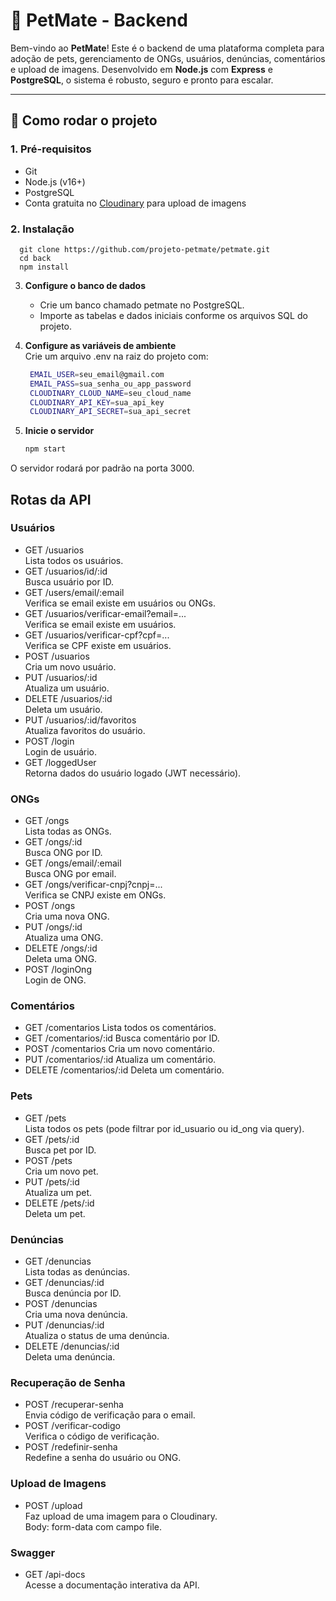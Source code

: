 # 🐾 PetMate - Backend

Bem-vindo ao **PetMate**! Este é o backend de uma plataforma completa para adoção de pets, gerenciamento de ONGs, usuários, denúncias, comentários e upload de imagens. Desenvolvido em **Node.js** com **Express** e **PostgreSQL**, o sistema é robusto, seguro e pronto para escalar.

---

## 🚀 Como rodar o projeto

### 1. Pré-requisitos

- Git
- Node.js (v16+)
- PostgreSQL
- Conta gratuita no [Cloudinary](https://cloudinary.com/) para upload de imagens

### 2. Instalação
      git clone https://github.com/projeto-petmate/petmate.git
      cd back
      npm install

3. **Configure o banco de dados**
   - Crie um banco chamado petmate no PostgreSQL.
   - Importe as tabelas e dados iniciais conforme os arquivos SQL do projeto.

4. **Configure as variáveis de ambiente**  
  Crie um arquivo .env na raiz do projeto com:
   ```bash
    EMAIL_USER=seu_email@gmail.com
    EMAIL_PASS=sua_senha_ou_app_password
    CLOUDINARY_CLOUD_NAME=seu_cloud_name
    CLOUDINARY_API_KEY=sua_api_key
    CLOUDINARY_API_SECRET=sua_api_secret

5. **Inicie o servidor**
   ```bash
   npm start
  O servidor rodará por padrão na porta 3000.

## Rotas da API
### Usuários
- GET /usuarios  
Lista todos os usuários.  
- GET /usuarios/id/:id  
Busca usuário por ID.
- GET /users/email/:email  
Verifica se email existe em usuários ou ONGs.
- GET /usuarios/verificar-email?email=...  
Verifica se email existe em usuários.
- GET /usuarios/verificar-cpf?cpf=...  
Verifica se CPF existe em usuários.
- POST /usuarios  
Cria um novo usuário.
- PUT /usuarios/:id  
Atualiza um usuário.
- DELETE /usuarios/:id  
Deleta um usuário.
- PUT /usuarios/:id/favoritos  
Atualiza favoritos do usuário.
- POST /login  
Login de usuário.
- GET /loggedUser  
Retorna dados do usuário logado (JWT necessário).


### ONGs
- GET /ongs  
Lista todas as ONGs.
- GET /ongs/:id  
Busca ONG por ID.
- GET /ongs/email/:email  
Busca ONG por email.
- GET /ongs/verificar-cnpj?cnpj=...  
Verifica se CNPJ existe em ONGs.
- POST /ongs  
Cria uma nova ONG.
- PUT /ongs/:id  
Atualiza uma ONG.
- DELETE /ongs/:id  
Deleta uma ONG.
- POST /loginOng  
Login de ONG.

### Comentários
- GET /comentarios
Lista todos os comentários.
- GET /comentarios/:id
Busca comentário por ID.
- POST /comentarios
Cria um novo comentário.
- PUT /comentarios/:id
Atualiza um comentário.
- DELETE /comentarios/:id
Deleta um comentário.

### Pets
- GET /pets  
Lista todos os pets (pode filtrar por id_usuario ou id_ong via query).
- GET /pets/:id  
Busca pet por ID.
- POST /pets  
Cria um novo pet.
- PUT /pets/:id  
Atualiza um pet.
- DELETE /pets/:id  
Deleta um pet.

### Denúncias
- GET /denuncias  
Lista todas as denúncias.
- GET /denuncias/:id  
Busca denúncia por ID.
- POST /denuncias  
Cria uma nova denúncia.
- PUT /denuncias/:id  
Atualiza o status de uma denúncia.
- DELETE /denuncias/:id  
Deleta uma denúncia.

### Recuperação de Senha
- POST /recuperar-senha  
Envia código de verificação para o email.
- POST /verificar-codigo  
Verifica o código de verificação.
- POST /redefinir-senha  
Redefine a senha do usuário ou ONG.

### Upload de Imagens
- POST /upload  
Faz upload de uma imagem para o Cloudinary.  
Body: form-data com campo file.

### Swagger
- GET /api-docs  
Acesse a documentação interativa da API.
